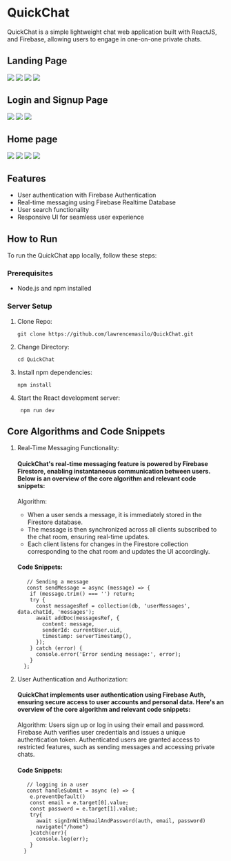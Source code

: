 # QuickChat

QuickChat is a simple lightweight chat web application built with ReactJS, and Firebase, allowing users to engage in one-on-one private chats.
## Landing Page
![](https://github.com/lawrencemasilo/QuickChat/blob/main/src/images/Screenshot%20L1.png)
![](https://github.com/lawrencemasilo/QuickChat/blob/main/src/images/Screenshot%20L2.png)
![](https://github.com/lawrencemasilo/QuickChat/blob/main/src/images/Screenshot%20L3.png)
![](https://github.com/lawrencemasilo/QuickChat/blob/main/src/images/Screenshot%20L4.png)
## Login and Signup Page
![](https://github.com/lawrencemasilo/QuickChat/blob/main/src/images/Screenshot%20(74).png)
![](https://github.com/lawrencemasilo/QuickChat/blob/main/src/images/Screenshot%20(78).png)
![](https://github.com/lawrencemasilo/QuickChat/blob/main/src/images/Screenshot%20(79).png)
## Home page
![](https://github.com/lawrencemasilo/QuickChat/blob/main/src/images/Screenshot%20(75).png)
![](https://github.com/lawrencemasilo/QuickChat/blob/main/src/images/Screenshot%20(76).png)
![](https://github.com/lawrencemasilo/QuickChat/blob/main/src/images/Screenshot%20(77).png)
![](https://github.com/lawrencemasilo/QuickChat/blob/main/src/images/Screenshot%20(80).png)
## Features

- User authentication with Firebase Authentication
- Real-time messaging using Firebase Realtime Database
- User search functionality
- Responsive UI for seamless user experience

## How to Run

To run the QuickChat app locally, follow these steps:

### Prerequisites

- Node.js and npm installed

### Server Setup

1. Clone Repo:
   ```
   git clone https://github.com/lawrencemasilo/QuickChat.git
   ```

3. Change Directory:
   ```
   cd QuickChat
   ```
   
4. Install npm dependencies:
   ```
   npm install
   ```
  
5. Start the React development server:
   ```
    npm run dev
   ```

## Core Algorithms and Code Snippets

1. Real-Time Messaging Functionality:
   #### QuickChat's real-time messaging feature is powered by Firebase Firestore, enabling instantaneous communication between users. Below is an overview of the core algorithm and relevant code snippets:
      Algorithm:
      - When a user sends a message, it is immediately stored in the Firestore database.
      - The message is then synchronized across all clients subscribed to the chat room, ensuring real-time updates.
      - Each client listens for changes in the Firestore collection corresponding to the chat room and updates the UI accordingly.
   #### Code Snippets:
      ```
         // Sending a message
         const sendMessage = async (message) => {
          if (message.trim() === '') return;
          try {
            const messagesRef = collection(db, 'userMessages', data.chatId, 'messages');
            await addDoc(messagesRef, {
              content: message,
              senderId: currentUser.uid,
              timestamp: serverTimestamp(),
            });
          } catch (error) {
            console.error('Error sending message:', error);
          }
        };
      ```

2. User Authentication and Authorization:
   #### QuickChat implements user authentication using Firebase Auth, ensuring secure access to user accounts and personal data. Here's an overview of the core algorithm and relevant code snippets:
      Algorithm:
         Users sign up or log in using their email and password.
         Firebase Auth verifies user credentials and issues a unique authentication token.
         Authenticated users are granted access to restricted features, such as sending messages and accessing private chats.
   #### Code Snippets:
   ```
      // logging in a user
      const handleSubmit = async (e) => {
       e.preventDefault()
       const email = e.target[0].value;
       const password = e.target[1].value;
       try{
         await signInWithEmailAndPassword(auth, email, password)
         navigate("/home")
       }catch(err){
         console.log(err);
       }
     }
   ```
